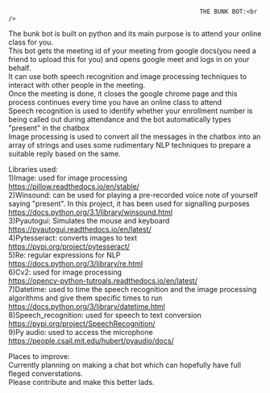                                                          THE BUNK BOT:<br />
The bunk bot is built on python and its main purpose is to attend your online class for you.<br />
This bot gets the meeting id of your meeting from google docs(you need a friend to upload this for you) and opens google meet and logs in on your behalf.<br />
It can use both speech recognition and image processing techniques to interact with other people in the meeting.<br />
Once the meeting is done, it closes the google chrome page and this process continues every time you have an online class to attend <br />
Speech recognition is used to identify whether your enrollment number is being called out during attendance and the bot automatically types "present" in the chatbox<br />
Image processing is used to convert all the messages in the chatbox into an array of strings and uses some rudimentary NLP techniques to prepare a suitable reply based on the same.<br />

Libraries used:<br />
1)Image:
used for image processing<br />
https://pillow.readthedocs.io/en/stable/<br />
2)Winsound:
can be used for playing a pre-recorded voice note of yourself saying "present". In this project, it has been used for signalling purposes<br />
https://docs.python.org/3.1/library/winsound.html<br />
3)Pyautogui:
Simulates the mouse and keyboard<br />
https://pyautogui.readthedocs.io/en/latest/<br />
4)Pytesseract:
converts images to text<br />
https://pypi.org/project/pytesseract/<br />
5)Re:
regular expressions for NLP<br />
https://docs.python.org/3/library/re.html<br />
6)Cv2:
used for image processing<br />
https://opencv-python-tutroals.readthedocs.io/en/latest/<br />
7)Datetime:
used to time the speech recognition and the image processing algorithms and give them specific times to run <br />
https://docs.python.org/3/library/datetime.html<br />
8)Speech_recognition:
used for speech to text conversion<br />
https://pypi.org/project/SpeechRecognition/<br />
9)Py audio:
used to access the microphone<br />
https://people.csail.mit.edu/hubert/pyaudio/docs/<br />

Places to improve:<br />
Currently planning on making a chat bot which can hopefully have full fleged converstations.<br />
Please contribute and make this better lads.<br />



